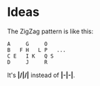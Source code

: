 Ideas
=====

The ZigZag pattern is like this:

    A     G     O
    B   F H   L P   ...
    C E   I K   Q S 
    D     J     R

It's **|/|/|** instead of **|-|-|**.